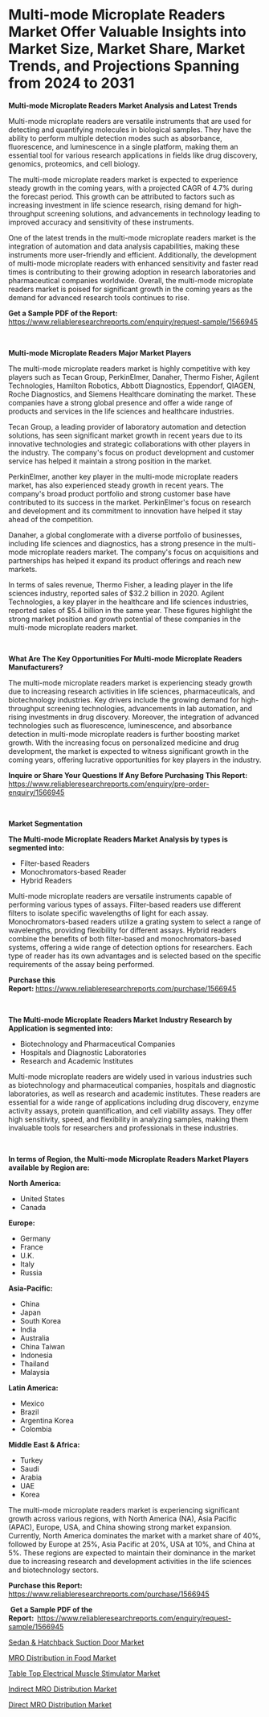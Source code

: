 <p><h1>Multi-mode Microplate Readers Market Offer Valuable Insights into Market Size, Market Share, Market Trends, and Projections Spanning from 2024 to 2031</h1></p><p><strong>Multi-mode Microplate Readers Market Analysis and Latest Trends</strong></p>
<p><p>Multi-mode microplate readers are versatile instruments that are used for detecting and quantifying molecules in biological samples. They have the ability to perform multiple detection modes such as absorbance, fluorescence, and luminescence in a single platform, making them an essential tool for various research applications in fields like drug discovery, genomics, proteomics, and cell biology.</p><p>The multi-mode microplate readers market is expected to experience steady growth in the coming years, with a projected CAGR of 4.7% during the forecast period. This growth can be attributed to factors such as increasing investment in life science research, rising demand for high-throughput screening solutions, and advancements in technology leading to improved accuracy and sensitivity of these instruments.</p><p>One of the latest trends in the multi-mode microplate readers market is the integration of automation and data analysis capabilities, making these instruments more user-friendly and efficient. Additionally, the development of multi-mode microplate readers with enhanced sensitivity and faster read times is contributing to their growing adoption in research laboratories and pharmaceutical companies worldwide. Overall, the multi-mode microplate readers market is poised for significant growth in the coming years as the demand for advanced research tools continues to rise.</p></p>
<p><strong>Get a Sample PDF of the Report:&nbsp;</strong> <a href="https://www.reliableresearchreports.com/enquiry/request-sample/1566945">https://www.reliableresearchreports.com/enquiry/request-sample/1566945</a></p>
<p>&nbsp;</p>
<p><strong>Multi-mode Microplate Readers Major Market Players</strong></p>
<p><p>The multi-mode microplate readers market is highly competitive with key players such as Tecan Group, PerkinElmer, Danaher, Thermo Fisher, Agilent Technologies, Hamilton Robotics, Abbott Diagnostics, Eppendorf, QIAGEN, Roche Diagnostics, and Siemens Healthcare dominating the market. These companies have a strong global presence and offer a wide range of products and services in the life sciences and healthcare industries.</p><p>Tecan Group, a leading provider of laboratory automation and detection solutions, has seen significant market growth in recent years due to its innovative technologies and strategic collaborations with other players in the industry. The company's focus on product development and customer service has helped it maintain a strong position in the market.</p><p>PerkinElmer, another key player in the multi-mode microplate readers market, has also experienced steady growth in recent years. The company's broad product portfolio and strong customer base have contributed to its success in the market. PerkinElmer's focus on research and development and its commitment to innovation have helped it stay ahead of the competition.</p><p>Danaher, a global conglomerate with a diverse portfolio of businesses, including life sciences and diagnostics, has a strong presence in the multi-mode microplate readers market. The company's focus on acquisitions and partnerships has helped it expand its product offerings and reach new markets.</p><p>In terms of sales revenue, Thermo Fisher, a leading player in the life sciences industry, reported sales of $32.2 billion in 2020. Agilent Technologies, a key player in the healthcare and life sciences industries, reported sales of $5.4 billion in the same year. These figures highlight the strong market position and growth potential of these companies in the multi-mode microplate readers market.</p></p>
<p>&nbsp;</p>
<p><strong>What Are The Key Opportunities For Multi-mode Microplate Readers Manufacturers?</strong></p>
<p><p>The multi-mode microplate readers market is experiencing steady growth due to increasing research activities in life sciences, pharmaceuticals, and biotechnology industries. Key drivers include the growing demand for high-throughput screening technologies, advancements in lab automation, and rising investments in drug discovery. Moreover, the integration of advanced technologies such as fluorescence, luminescence, and absorbance detection in multi-mode microplate readers is further boosting market growth. With the increasing focus on personalized medicine and drug development, the market is expected to witness significant growth in the coming years, offering lucrative opportunities for key players in the industry.</p></p>
<p><strong>Inquire or Share Your Questions If Any Before Purchasing This Report:</strong> <a href="https://www.reliableresearchreports.com/enquiry/pre-order-enquiry/1566945">https://www.reliableresearchreports.com/enquiry/pre-order-enquiry/1566945</a></p>
<p>&nbsp;</p>
<p><strong>Market Segmentation</strong></p>
<p><strong>The Multi-mode Microplate Readers Market Analysis by types is segmented into:</strong></p>
<p><ul><li>Filter-based Readers</li><li>Monochromators-based Reader</li><li>Hybrid Readers</li></ul></p>
<p><p>Multi-mode microplate readers are versatile instruments capable of performing various types of assays. Filter-based readers use different filters to isolate specific wavelengths of light for each assay. Monochromators-based readers utilize a grating system to select a range of wavelengths, providing flexibility for different assays. Hybrid readers combine the benefits of both filter-based and monochromators-based systems, offering a wide range of detection options for researchers. Each type of reader has its own advantages and is selected based on the specific requirements of the assay being performed.</p></p>
<p><strong>Purchase this Report:&nbsp;</strong><a href="https://www.reliableresearchreports.com/purchase/1566945">https://www.reliableresearchreports.com/purchase/1566945</a></p>
<p>&nbsp;</p>
<p><strong>The Multi-mode Microplate Readers Market Industry Research by Application is segmented into:</strong></p>
<p><ul><li>Biotechnology and Pharmaceutical Companies</li><li>Hospitals and Diagnostic Laboratories</li><li>Research and Academic Institutes</li></ul></p>
<p><p>Multi-mode microplate readers are widely used in various industries such as biotechnology and pharmaceutical companies, hospitals and diagnostic laboratories, as well as research and academic institutes. These readers are essential for a wide range of applications including drug discovery, enzyme activity assays, protein quantification, and cell viability assays. They offer high sensitivity, speed, and flexibility in analyzing samples, making them invaluable tools for researchers and professionals in these industries.</p></p>
<p>&nbsp;</p>
<p><strong>In terms of Region, the Multi-mode Microplate Readers Market Players available by Region are:</strong></p>
<p>
    <p> <strong> North America: </strong>
        <ul>
            <li>United States</li>
            <li>Canada</li>
        </ul>
        </p> 
    <p> <strong> Europe: </strong>
        <ul>
            <li>Germany</li>
            <li>France</li>
            <li>U.K.</li>
            <li>Italy</li>
            <li>Russia</li>
        </ul>
        </p> 
    <p> <strong> Asia-Pacific: </strong>
        <ul>
            <li>China</li>
            <li>Japan</li>
            <li>South Korea</li>
            <li>India</li>
            <li>Australia</li>
            <li>China Taiwan</li>
            <li>Indonesia</li>
            <li>Thailand</li>
            <li>Malaysia</li>
        </ul>
        </p> 
    <p> <strong> Latin America: </strong>
        <ul>
            <li>Mexico</li>
            <li>Brazil</li>
            <li>Argentina Korea</li>
            <li>Colombia</li>
        </ul>
        </p> 
    <p> <strong> Middle East & Africa: </strong>
        <ul>
            <li>Turkey</li>
            <li>Saudi</li>
            <li>Arabia</li>
            <li>UAE</li>
            <li>Korea</li>
        </ul>
    </p>
    </p>
<p><p>The multi-mode microplate readers market is experiencing significant growth across various regions, with North America (NA), Asia Pacific (APAC), Europe, USA, and China showing strong market expansion. Currently, North America dominates the market with a market share of 40%, followed by Europe at 25%, Asia Pacific at 20%, USA at 10%, and China at 5%. These regions are expected to maintain their dominance in the market due to increasing research and development activities in the life sciences and biotechnology sectors.</p></p>
<p><strong>Purchase this Report: </strong><a href="https://www.reliableresearchreports.com/purchase/1566945">https://www.reliableresearchreports.com/purchase/1566945</a></p>
<p>&nbsp;<strong>Get a Sample PDF of the Report:&nbsp;&nbsp;</strong><a href="https://www.reliableresearchreports.com/enquiry/request-sample/1566945">https://www.reliableresearchreports.com/enquiry/request-sample/1566945</a></p>
<p><strong></strong></p>
<p><p><a href="https://issuu.com/reportprime-2/docs/sedan-hatchback-suction-door-market-size-2030.pptx">Sedan & Hatchback Suction Door Market</a></p><p><a href="https://github.com/julyju69/Market-Research-Report-List-1/blob/main/mro-distribution-in-food-market.md">MRO Distribution in Food Market</a></p><p><a href="https://github.com/singletonthaxterkelliehr2df/Market-Research-Report-List-1/blob/main/table-top-electrical-muscle-stimulator-market.md">Table Top Electrical Muscle Stimulator Market</a></p><p><a href="https://github.com/gdfhhhj/Market-Research-Report-List-3/blob/main/indirect-mro-distribution-market.md">Indirect MRO Distribution Market</a></p><p><a href="https://github.com/RichRobinson5/Market-Research-Report-List-3/blob/main/direct-mro-distribution-market.md">Direct MRO Distribution Market</a></p></p>